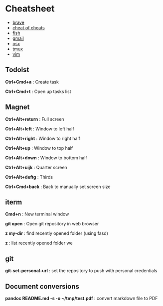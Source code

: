 # Cheatsheet

- [brave](./brave.md)
- [cheat of cheats](./cheat-of-cheats.md)
- [fish](./fish.md)
- [gmail](./gmail.md)
- [osx](./osx.md)
- [tmux](./tmux.md)
- [vim](./vim.md)

## Todoist

**Ctrl+Cmd+a**
: Create task

**Ctrl+Cmd+t**
: Open up tasks list

## Magnet

**Ctrl+Alt+return**
: Full screen

**Ctrl+Alt+left**
: Window to left half

**Ctrl+Alt+right**
: Window to right half

**Ctrl+Alt+up**
: Window to top half

**Ctrl+Alt+down**
: Window to bottom half

**Ctrl+Alt+uijk**
: Quarter screen

**Ctrl+Alt+deftg**
: Thirds

**Ctrl+Cmd+back**
: Back to manually set screen size

## iterm

**Cmd+n**
: New terminal window

**git open**
: Open git repository in web browser

**z my-dir <tab>**
: find recently opened folder (using fasd)

**z**
: list recently opened folder we

## git

**git-set-personal-url**
: set the repository to push with personal credentials

## Document conversions

**pandoc README.md -s -o ~/tmp/test.pdf**
: convert markdown file to PDF


